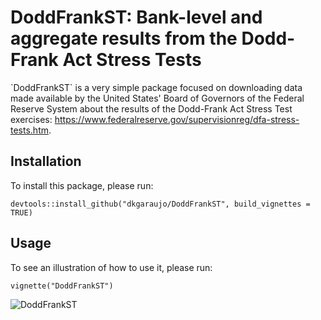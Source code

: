 # DoddFrankST: Bank-level and aggregate results from the Dodd-Frank Act Stress Tests

\`DoddFrankST\` is a very simple package focused on downloading data made available by the United States' Board of Governors of the Federal Reserve System about the results of the Dodd-Frank Act Stress Test exercises: https://www.federalreserve.gov/supervisionreg/dfa-stress-tests.htm.

## Installation

To install this package, please run:

    devtools::install_github("dkgaraujo/DoddFrankST", build_vignettes = TRUE)

## Usage

To see an illustration of how to use it, please run:

    vignette("DoddFrankST")
![DoddFrankST](https://user-images.githubusercontent.com/16483074/140545591-ab685cb7-cc1c-456b-b695-4466272ef3fc.png)
